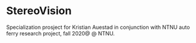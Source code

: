 # StereoVision
Specialization prosject for Kristian Auestad in conjunction with NTNU auto ferry research project, fall 2020@ @ NTNU.
